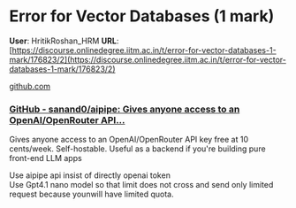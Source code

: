 # Error for Vector Databases (1 mark)

**User**: HritikRoshan_HRM
**URL**: [https://discourse.onlinedegree.iitm.ac.in/t/error-for-vector-databases-1-mark/176823/2](https://discourse.onlinedegree.iitm.ac.in/t/error-for-vector-databases-1-mark/176823/2)

[github.com](https://github.com/sanand0/aipipe)

### [GitHub - sanand0/aipipe: Gives anyone access to an OpenAI/OpenRouter API...](https://github.com/sanand0/aipipe)

Gives anyone access to an OpenAI/OpenRouter API key free at 10 cents/week. Self-hostable. Useful as a backend if you're building pure front-end LLM apps

Use aipipe api insist of directly openai token  
Use Gpt4.1 nano model so that limit does not cross and send only limited request because younwill have limited quota.
